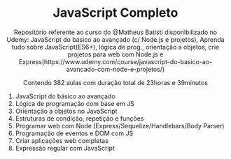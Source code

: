 <h1 align="center"> JavaScript Completo </h1>

<p align="center">
Repositório referente ao curso do @Matheus Batisti disponibilizado no Udemy: 
JavaScript do básico ao avançado (c/ Node.js e projetos), Aprenda tudo sobre JavaScript(ES6+), lógica de prog., orientação a objetos, crie projetos para web com Node.js e Express(https://www.udemy.com/course/javascript-do-basico-ao-avancado-com-node-e-projetos/)
</p>

<p align="center">
Contendo 382 aulas com duração total de 23horas e 39minutos
</p>



1. JavaScript do básico ao avançado
2. Lógica de programação com base em JS
3. Orientação a objetos no JavaScript
4. Estruturas de condição, repetição e funções
5. Programar web com Node (Express/Sequelize/Handlebars/Body Parser)
6. Programação de eventos e DOM com JS
7. Criar aplicações web completas
8. Expressão regular com JavaScript
